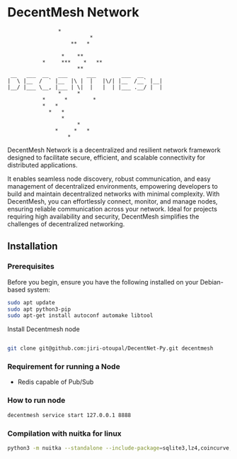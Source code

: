 # DecentMesh Network

```
                *                       
                          *             
                    **   *              
                                        
                 *    **                
           *     ***    *   **          
                      **                
 __   ___  __   ___      ___        ___  __       
|  \ |__  /  ` |__  |\ |  |   |\/| |__  /__` |__| 
|__/ |___ \__, |___ | \|  |   |  | |___ .__/ |  | 
                *     *                 
           *      *        *            
           *   *                        
             *   *                      
                 *                      
                      *                 
               *     *   *              
                   *                    
```

DecentMesh Network is a decentralized and resilient network framework designed to facilitate secure, efficient, and scalable connectivity for
distributed applications.

It enables seamless node discovery, robust communication, and easy management of decentralized environments, empowering
developers to build and maintain decentralized networks with minimal complexity.
With DecentMesh, you can effortlessly connect, monitor, and manage
nodes, ensuring reliable communication across your network.
Ideal for projects requiring high availability and security, DecentMesh simplifies the
challenges of decentralized networking.

## Installation

### Prerequisites

Before you begin, ensure you have the following installed on your Debian-based system:

```bash
sudo apt update
sudo apt python3-pip
sudo apt-get install autoconf automake libtool
```

Install Decentmesh node

```bash

git clone git@github.com:jiri-otoupal/DecentNet-Py.git decentmesh
```

### Requirement for running a Node

* Redis capable of Pub/Sub

### How to run node

```bash
decentmesh service start 127.0.0.1 8888
```

### Compilation with nuitka for linux

```bash
python3 -m nuitka --standalone --include-package=sqlite3,lz4,coincurve,click,cbor2,sentry_sdk,ecdsa,qrcode,prometheus_client,sqlalchemy,aiosqlite --python-flag=no_site --include-module=decentnet --follow-imports decentnet/main.py
```